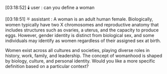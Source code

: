 [03:18:52] 🕯️ user :
can you define a woman

[03:18:51] ⛧ assistant :
A woman is an adult human female. Biologically, women typically have two X chromosomes and reproductive anatomy that includes structures such as ovaries, a uterus, and the capacity to produce eggs. However, gender identity is distinct from biological sex, and some individuals may identify as women regardless of their assigned sex at birth. 

Women exist across all cultures and societies, playing diverse roles in history, work, family, and leadership. The concept of womanhood is shaped by biology, culture, and personal identity. Would you like a more specific definition based on a particular context?

